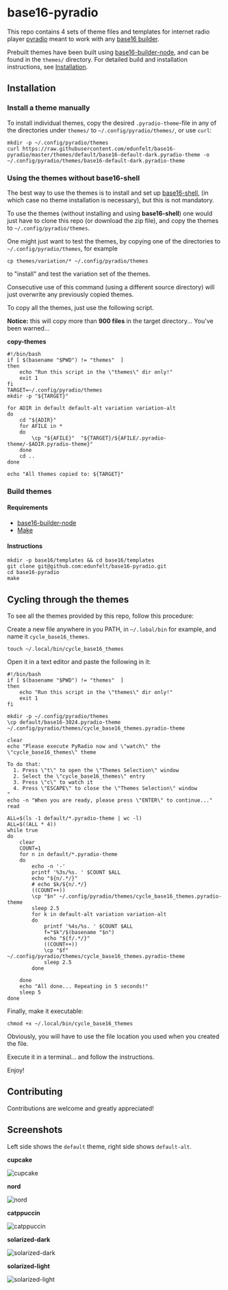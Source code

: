 # base16-pyradio
This repo contains 4 sets of theme files and templates for internet radio player [pyradio](https://github.com/coderholic/pyradio) meant to work with any [base16 builder](https://github.com/base16-project/base16).

Prebuilt themes have been built using [base16-builder-node](https://github.com/base16-project/base16-builder-node), and can be found in the `themes/` directory. For detailed build and installation instructions, see [Installation](#installation).

## Installation
### Install a theme manually
To install individual themes, copy the desired `.pyradio-theme`-file in any of the directories under `themes/` to `~/.config/pyradio/themes/`, or use `curl`:

```
mkdir -p ~/.config/pyradio/themes
curl https://raw.githubusercontent.com/edunfelt/base16-pyradio/master/themes/default/base16-default-dark.pyradio-theme -o ~/.config/pyradio/themes/base16-default-dark.pyradio-theme
```

### Using the themes without base16-shell

The best way to use the themes is to install and set up [base16-shell](https://github.com/base16-project/base16-shell), (in which case no theme installation is necessary), but this is not mandatory.

To use the themes (without installing and using **base16-shell**) one would just have to clone this repo (or download the zip file), and copy the themes to `~/.config/pyradio/themes`.

One might just want to test the themes, by copying one of the directories to `~/.config/pyradio/themes`, for example

    cp themes/variation/* ~/.config/pyradio/themes

to "install" and test the variation set of the themes.

Consecutive use of this command (using a different source directory) will just overwrite any previously copied themes.

To copy all the themes, just use the following script.

**Notice:** this will copy more than **900 files** in the target directory... You've been warned...

**copy-themes**
```
#!/bin/bash
if [ $(basename "$PWD") != "themes"  ]
then
    echo "Run this script in the \"themes\" dir only!"
    exit 1
fi
TARGET=~/.config/pyradio/themes
mkdir -p "${TARGET}"

for ADIR in default default-alt variation variation-alt
do
    cd "${ADIR}"
    for AFILE in *
    do
        \cp "${AFILE}"  "${TARGET}/${AFILE/.pyradio-theme/-$ADIR.pyradio-theme}"
    done
    cd ..
done

echo "All themes copied to: ${TARGET}"
```

### Build themes
#### Requirements

- [base16-builder-node](https://github.com/base16-project/base16-builder-node)
- [Make](https://www.gnu.org/software/make/)

#### Instructions

```
mkdir -p base16/templates && cd base16/templates
git clone git@github.com:edunfelt/base16-pyradio.git
cd base16-pyradio
make
```


## Cycling through the themes

To see all the themes provided by this repo, follow this procedure:

Create a new file anywhere in you PATH, in `~/.lobal/bin` for example, and name it `cycle_base16_themes`.

```
touch ~/.local/bin/cycle_base16_themes
```

Open it in a text editor and paste the following in it:

```
#!/bin/bash
if [ $(basename "$PWD") != "themes"  ]
then
    echo "Run this script in the \"themes\" dir only!"
    exit 1
fi

mkdir -p ~/.config/pyradio/themes
\cp default/base16-3024.pyradio-theme ~/.config/pyradio/themes/cycle_base16_themes.pyradio-theme

clear
echo "Please execute PyRadio now and \"watch\" the \"cycle_base16_themes\" theme

To do that:
  1. Press \"t\" to open the \"Themes Selection\" window
  2. Select the \"cycle_base16_themes\" entry
  3. Press \"c\" to watch it
  4. Press \"ESCAPE\" to close the \"Themes Selection\" window
"
echo -n "When you are ready, please press \"ENTER\" to continue..."
read

ALL=$(ls -1 default/*.pyradio-theme | wc -l)
ALL=$((ALL * 4))
while true
do
    clear
    COUNT=1
    for n in default/*.pyradio-theme
    do
        echo -n '-'
        printf '%3s/%s. ' $COUNT $ALL
        echo "${n/.*/}"
        # echo $k/${n/.*/}
        ((COUNT++))
        \cp "$n" ~/.config/pyradio/themes/cycle_base16_themes.pyradio-theme
        sleep 2.5
        for k in default-alt variation variation-alt
        do
            printf '%4s/%s. ' $COUNT $ALL
            f="$k"/$(basename "$n")
            echo "${f/.*/}"
            ((COUNT++))
            \cp "$f" ~/.config/pyradio/themes/cycle_base16_themes.pyradio-theme
            sleep 2.5
        done

    done
    echo "All done... Repeating in 5 seconds!"
    sleep 5
done
```

Finally, make it executable:

```
chmod +x ~/.local/bin/cycle_base16_themes
```

Obviously, you will have to use the file location you used when you created the file.

Execute it in a terminal... and follow the instructions.

Enjoy!


## Contributing

Contributions are welcome and greatly appreciated!


## Screenshots
Left side shows the `default` theme, right side shows `default-alt`.

**cupcake**

![cupcake](assets/cupcake.png)

**nord**

![nord](assets/nord.png)

**catppuccin**

![catppuccin](assets/catppuccin.png)

**solarized-dark**

![solarized-dark](assets/solarized-dark.png)

**solarized-light**

![solarized-light](assets/solarized-light.png)
